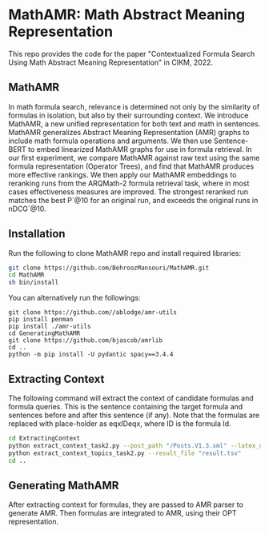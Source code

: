 # MathAMR: Math Abstract Meaning Representation
This repo provides the code for the paper "Contextualized Formula Search Using Math Abstract Meaning Representation" in CIKM, 2022.

## MathAMR
In math formula search, relevance is determined not only by the similarity of formulas in isolation,
but also by their surrounding context. 
We introduce MathAMR, a new unified representation for both text and math in sentences. 
MathAMR generalizes Abstract Meaning Representation (AMR) graphs to include math formula operations and arguments.
We then use Sentence-BERT to embed linearized MathAMR graphs for use in formula retrieval. 
In our first experiment, we compare MathAMR against raw text using the same formula representation (Operator Trees),
and find that MathAMR produces more effective rankings. We then apply our MathAMR embeddings to reranking runs from
the ARQMath-2 formula retrieval task, where in most cases effectiveness measures are improved. The strongest
reranked run matches the best P´@10 for an original run, and exceeds the original runs in nDCG´@10. 

## Installation
Run the following to clone MathAMR repo and install required libraries:
```bash
git clone https://github.com/BehroozMansouri/MathAMR.git
cd MathAMR
sh bin/install
```

You can alternatively run the followings:
```
git clone https://github.com//ablodge/amr-utils
pip install penman
pip install ./amr-utils
cd GeneratingMathAMR
git clone https://github.com/bjascob/amrlib
cd ..
python -m pip install -U pydantic spacy==3.4.4
```

## Extracting Context
The following command will extract the context of candidate formulas and formula queries. This is the sentence containing the target formula and sentences before and after this sentence (if any). 
Note that the formulas are replaced with place-holder as eqxIDeqx, where ID is the formula Id.
```bash
cd ExtractingContext
python extract_context_task2.py --post_path "/Posts.V1.3.xml" --latex_dir "./latex_representation_v3/" --result_path formulas_context.tsv
python extract_context_topics_task2.py --result_file "result.tsv"
cd ..
```

## Generating MathAMR
After extracting context for formulas, they are passed to AMR parser to generate AMR. Then formulas are integrated to AMR, using their OPT representation.
 